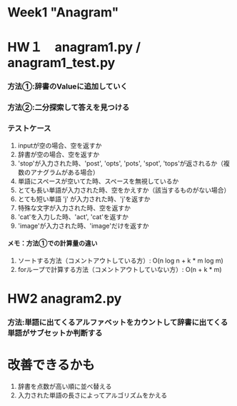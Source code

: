 # Week1 "Anagram"

# HW１　anagram1.py / anagram1_test.py
### 方法①:辞書のValueに追加していく
### 方法②:二分探索して答えを見つける
### テストケース
1. inputが空の場合、空を返すか
2. 辞書が空の場合、空を返すか
3. 'stop'が入力された時、'post', 'opts', 'pots', 'spot', 'tops'が返されるか（複数のアナグラムがある場合）
4. 単語にスペースが空いてた時、スペースを無視しているか
5. とても長い単語が入力された時、空をかえすか（該当するものがない場合）
6. とても短い単語 'j' が入力された時、'j'を返すか
7. 特殊な文字が入力された時、空を返すか
8. 'cat'を入力した時、'act', 'cat'を返すか
9. 'image'が入力された時、'image'だけを返すか
#### メモ：方法①での計算量の違い
1. ソートする方法（コメントアウトしている方）: O(n log n + k * m log m)
2. forループで計算する方法（コメントアウトしていない方）: O(n + k * m)

# HW2 anagram2.py
### 方法:単語に出てくるアルファベットをカウントして辞書に出てくる単語がサブセットか判断する


# 改善できるかも
1. 辞書を点数が高い順に並べ替える
2. 入力された単語の長さによってアルゴリズムをかえる